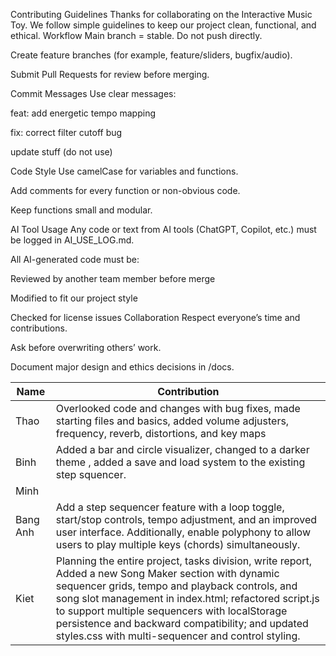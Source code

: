 Contributing Guidelines
Thanks for collaborating on the Interactive Music Toy.
 We follow simple guidelines to keep our project clean, functional, and ethical.
Workflow
Main branch = stable. Do not push directly.

 
Create feature branches (for example, feature/sliders, bugfix/audio).


Submit Pull Requests for review before merging.


Commit Messages
Use clear messages:


feat: add energetic tempo mapping


fix: correct filter cutoff bug


update stuff (do not use)


Code Style
Use camelCase for variables and functions.


Add comments for every function or non-obvious code.


Keep functions small and modular.


AI Tool Usage
Any code or text from AI tools (ChatGPT, Copilot, etc.) must be logged in AI_USE_LOG.md.


All AI-generated code must be:


Reviewed by another team member before merge


Modified to fit our project style


Checked for license issues
Collaboration
Respect everyone’s time and contributions.


Ask before overwriting others’ work.


Document major design and ethics decisions in /docs.

| Name | Contribution |
|------|---------------|
| Thao | Overlooked code and changes with bug fixes, made starting files and basics, added volume adjusters, frequency, reverb, distortions, and key maps |
| Binh | Added a bar and circle visualizer, changed to a darker theme , added a save and load system to the existing step squencer. |
| Minh |  |
| Bang Anh | Add a step sequencer feature with a loop toggle, start/stop controls, tempo adjustment, and an improved user interface. Additionally, enable polyphony to allow users to play multiple keys (chords) simultaneously. |
| Kiet | Planning the entire project, tasks division, write report, Added a new Song Maker section with dynamic sequencer grids, tempo and playback controls, and song slot management in index.html; refactored script.js to support multiple sequencers with localStorage persistence and backward compatibility; and updated styles.css with multi-sequencer and control styling.|

